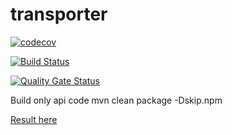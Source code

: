 # transporter

[![codecov](https://codecov.io/gh/nsimonin1/transporter/branch/master/graph/badge.svg)](https://codecov.io/gh/nsimonin1/transporter)

[![Build Status](https://travis-ci.com/nsimonin1/transporter.svg?branch=master)](https://travis-ci.com/nsimonin1/transporter)

[![Quality Gate Status](https://sonarcloud.io/api/project_badges/measure?project=org.transport%3Atransport&metric=alert_status)](https://sonarcloud.io/dashboard?id=org.transport%3Atransport)

Build only api code
mvn clean package -Dskip.npm

[Result here](https://transport-inter.herokuapp.com/index.html)
